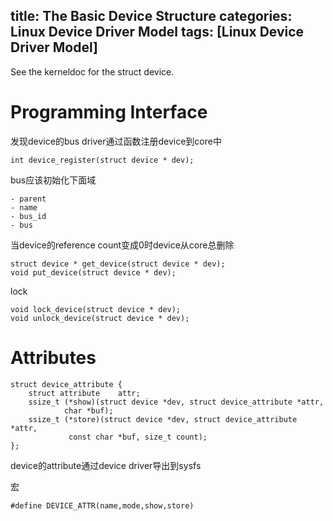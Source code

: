title: The Basic Device Structure
categories: Linux Device Driver Model
tags: [Linux Device Driver Model]
---
See the kerneldoc for the struct device.

# Programming Interface
发现device的bus driver通过函数注册device到core中

	int device_register(struct device * dev);

bus应该初始化下面域

	- parent
    - name
    - bus_id
    - bus

当device的reference count变成0时device从core总删除

	struct device * get_device(struct device * dev);
	void put_device(struct device * dev);

lock

	void lock_device(struct device * dev);
	void unlock_device(struct device * dev);

# Attributes
	struct device_attribute {
		struct attribute	attr;
		ssize_t (*show)(struct device *dev, struct device_attribute *attr,
				char *buf);
		ssize_t (*store)(struct device *dev, struct device_attribute *attr,
				 const char *buf, size_t count);
	};

device的attribute通过device driver导出到sysfs

宏

	#define DEVICE_ATTR(name,mode,show,store)


